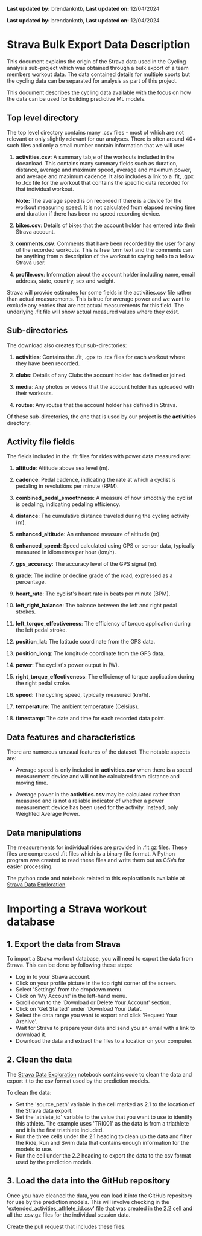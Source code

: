 **Last updated by:** brendankntb, **Last updated on:** 12/04/2024

**Last updated by:** brendankntb, **Last updated on:** 12/04/2024

# Strava Bulk Export Data Description

This document explains the origin of the Strava data used in the Cycling analysis sub-project which was obtained through a bulk export of a team members workout data. The data contained details for multiple sports but the cycling data can be separated for analysis as part of this project.

This document describes the cycling data available with the focus on how the data can be used for building predictive ML models.

## Top level directory

The top level directory contains many .csv files - most of which are not relevant or only slightly relevant for our analyses. There is often around 40+ such files and only a small number contain information that we will use:

1.  **activities.csv**: A summary tab;e of the workouts included in the doeanload. This contains many summary fields such as duration, distance, average and maximum speed, average and maximum power, and average and maximum cadence. It also includes a link to a .fit, .gpx to .tcx file for the workout that contains the specific data recorded for that individual workout.
    
    **Note:** The average speed is on recorded if there is a device for the workout measuring speed. It is not calculated from elapsed moving time and duration if there has been no speed recording device.
    
2.  **bikes.csv**: Details of bikes that the account holder has entered into their Strava account.
    
3.  **comments.csv**: Comments that have been recorded by the user for any of the recorded workouts. This is free form text and the comments can be anything from a description of the workout to saying hello to a fellow Strava user.
    
4.  **profile.csv**: Information about the account holder including name, email address, state, country, sex and weight.
    

Strava will provide estimates for some fields in the activities.csv file rather than actual measurements. This is true for average power and we want to exclude any entries that are not actual measurements for this field. The underlying .fit file will show actual measured values where they exist.

## Sub-directories

The download also creates four sub-directories:

1.  **activities**: Contains the .fit, .gpx to .tcx files for each workout where they have been recorded.
    
2.  **clubs**: Details of any Clubs the account holder has defined or joined.
    
3.  **media**: Any photos or videos that the account holder has uploaded with their workouts.
    
4.  **routes**: Any routes that the account holder has defined in Strava.
    

Of these sub-directories, the one that is used by our project is the **activities** directory.

## Activity file fields

The fields included in the .fit files for rides with power data measured are:

1.  **altitude**: Altitude above sea level (m).
    
2.  **cadence**: Pedal cadence, indicating the rate at which a cyclist is pedaling in revolutions per minute (RPM).
    
3.  **combined\_pedal\_smoothness**: A measure of how smoothly the cyclist is pedaling, indicating pedaling efficiency.
    
4.  **distance**: The cumulative distance traveled during the cycling activity (m).
    
5.  **enhanced\_altitude**: An enhanced measure of altitude (m).
    
6.  **enhanced\_speed**: Speed calculated using GPS or sensor data, typically measured in kilometres per hour (km/h).
    
7.  **gps\_accuracy**: The accuracy level of the GPS signal (m).
    
8.  **grade**: The incline or decline grade of the road, expressed as a percentage.
    
9.  **heart\_rate**: The cyclist's heart rate in beats per minute (BPM).
    
10.  **left\_right\_balance**: The balance between the left and right pedal strokes.
    
11.  **left\_torque\_effectiveness**: The efficiency of torque application during the left pedal stroke.
    
12.  **position\_lat**: The latitude coordinate from the GPS data.
    
13.  **position\_long**: The longitude coordinate from the GPS data.
    
14.  **power**: The cyclist's power output in (W).
    
15.  **right\_torque\_effectiveness**: The efficiency of torque application during the right pedal stroke.
    
16.  **speed**: The cycling speed, typically measured (km/h).
    
17.  **temperature**: The ambient temperature (Celsius).
    
18.  **timestamp**: The date and time for each recorded data point.
    

## Data features and characteristics

There are numerous unusual features of the dataset. The notable aspects are:

*   Average speed is only included in **activities.csv** when there is a speed measurement device and will not be calculated from distance and moving time.
    
*   Average power in the **activities.csv** may be calculated rather than measured and is not a reliable indicator of whether a power measurement device has been used for the activity. Instead, only Weighted Average Power.
    

## Data manipulations

The measurements for individual rides are provided in .fit.gz files. These files are compressed .fit files which is a binary file format. A Python program was created to read these files and write them out as CSVs for easier processing.

The python code and notebook related to this exploration is available at [Strava Data Exploration](https://github.com/Redback-Operations/redback-fit-sports-performance/blob/main/Cycling%20Analysis/Strava%20explorer.ipynb).

# Importing a Strava workout database

## 1. Export the data from Strava

To import a Strava workout database, you will need to export the data from Strava. This can be done by following these steps:
* Log in to your Strava account.
* Click on your profile picture in the top right corner of the screen.
* Select 'Settings' from the dropdown menu.
* Click on 'My Account' in the left-hand menu.
* Scroll down to the 'Download or Delete Your Account' section.
* Click on 'Get Started' under 'Download Your Data'.
* Select the data range you want to export and click 'Request Your Archive'.
* Wait for Strava to prepare your data and send you an email with a link to download it.
* Download the data and extract the files to a location on your computer.

## 2. Clean the data

The [Strava Data Exploration](https://github.com/Redback-Operations/redback-fit-sports-performance/blob/main/Cycling%20Analysis/Strava%20explorer.ipynb) notebook contains code to clean the data and export it to the csv format used by the prediction models.

To clean the data:

* Set the 'source_path' variable in the cell marked as 2.1 to the location of the Strava data export.
* Set the 'athlete_id' variable to the value that you want to use to identify this athlete. The example uses 'TRI001' as the data is from a triathlete and it is the first triathlete included.
* Run the three cells under the 2.1 heading to clean up the data and filter the Ride, Run and Swim data that contains enough information for the models to use.
* Run the cell under the 2.2 heading to export the data to the csv format used by the prediction models.

## 3. Load the data into the GitHub repository

Once you have cleaned the data, you can load it into the GitHub repository for use by the prediction models. This will involve checking in the 'extended_activities_athlete_id.csv' file that was created in the 2.2 cell and all the .csv.gz files for the individual session data.

Create the pull request that includes these files.